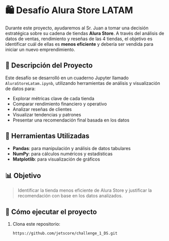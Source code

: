 # 🛍️ Desafío Alura Store LATAM

Durante este proyecto, ayudaremos al Sr. Juan a tomar una decisión estratégica sobre su cadena de tiendas **Alura Store**. A través del análisis de datos de ventas, rendimiento y reseñas de las 4 tiendas, el objetivo es identificar cuál de ellas es **menos eficiente** y debería ser vendida para iniciar un nuevo emprendimiento.

## 📘 Descripción del Proyecto

Este desafío se desarrolló en un cuaderno Jupyter llamado `AluraStoreLatam.ipynb`, utilizando herramientas de análisis y visualización de datos para:

- Explorar métricas clave de cada tienda
- Comparar rendimiento financiero y operativo
- Analizar reseñas de clientes
- Visualizar tendencias y patrones
- Presentar una recomendación final basada en los datos

## 🧰 Herramientas Utilizadas

- **Pandas**: para manipulación y análisis de datos tabulares  
- **NumPy**: para cálculos numéricos y estadísticas  
- **Matplotlib**: para visualización de gráficos

## 📊 Objetivo

> Identificar la tienda menos eficiente de Alura Store y justificar la recomendación con base en los datos analizados.

## 🚀 Cómo ejecutar el proyecto

1. Clona este repositorio:
   ```bash
   https://github.com/jetscore/challenge_1_DS.git
   
